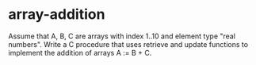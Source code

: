 # array-addition
Assume that A, B, C are arrays with index 1..10 and element type "real numbers". Write a C procedure that uses retrieve and update functions to implement the addition of arrays A := B + C.
